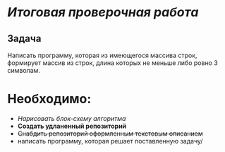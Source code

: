 # ***Итоговая проверочная работа***

## Задача
Написать программу, которая из имеющегося массива строк, формирует массив из строк, длина которых не меньше либо ровно 3 символам.

# Необходимо:
* *Нарисовать блок-схему алгоритма*
* **Создать удланенный репозиторий**
* ~~Снабдить репозиторий оформленным текстовым описанием~~
* написать программу, которая решает поставленную задачу/
